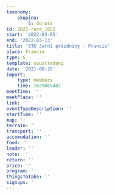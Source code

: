 ```yaml
---
taxonomy:
    skupina:
        5: dorost
id: 2022-race_1652
start: '2022-03-05'
end: '2022-03-13'
title: 'STK Jarní prázdniny - Francie'
place: Francie
type: S
template: soustredeni
date: '2021-08-25'
import:
    type: members
    time: 1629869402
meetTime: ''
meetPlace: ''
link: ''
eventTypeDescription: ''
startTime: ''
map: ''
terrain: ''
transport: ''
accomodation: ''
food: ''
leader: ''
note: ''
return: ''
price: ''
program: ''
thingsToTake: ''
signups: ''
---
```


